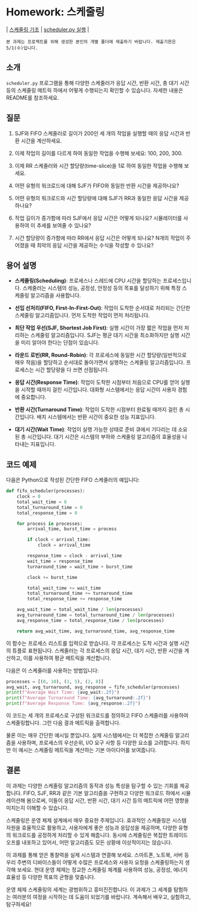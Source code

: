 # Homework: 스케줄링

| [스케줄링 기초](http://www.cs.wisc.edu/~remzi/OSTEP/cpu-sched.pdf) | [scheduler.py 실행](https://github.com/chu-aie/os-2024/tree/main/src/ostep-homework/cpu-sched) |

```{note}
본 과제는 프로젝트를 위해 생성한 본인의 개별 폴더에 제출하기 바랍니다. 제출기한은 5/1(수)입니다.
```

## 소개

`scheduler.py` 프로그램을 통해 다양한 스케줄러가 응답 시간, 반환 시간, 총 대기 시간 등의 스케줄링 메트릭 하에서 어떻게 수행되는지 확인할 수 있습니다. 자세한 내용은 README를 참조하세요.

## 질문

1. SJF와 FIFO 스케줄러로 길이가 200인 세 개의 작업을 실행할 때의 응답 시간과 반환 시간을 계산하세요.

2. 이제 작업의 길이를 다르게 하여 동일한 작업을 수행해 보세요: 100, 200, 300.

3. 이제 RR 스케줄러와 시간 할당량(time-slice)을 1로 하여 동일한 작업을 수행해 보세요.

4. 어떤 유형의 워크로드에 대해 SJF가 FIFO와 동일한 반환 시간을 제공하나요?

5. 어떤 유형의 워크로드와 시간 할당량에 대해 SJF가 RR과 동일한 응답 시간을 제공하나요?

6. 작업 길이가 증가함에 따라 SJF에서 응답 시간은 어떻게 되나요? 시뮬레이터를 사용하여 이 추세를 보여줄 수 있나요?

7. 시간 할당량이 증가함에 따라 RR에서 응답 시간은 어떻게 되나요? N개의 작업이 주어졌을 때 최악의 응답 시간을 제공하는 수식을 작성할 수 있나요?

## 용어 설명

- **스케줄링(Scheduling)**: 프로세스나 스레드에 CPU 시간을 할당하는 프로세스입니다. 스케줄러는 시스템의 성능, 공정성, 안정성 등의 목표를 달성하기 위해 특정 스케줄링 알고리즘을 사용합니다.

- **선입 선처리(FIFO, First-In-First-Out)**: 작업이 도착한 순서대로 처리되는 간단한 스케줄링 알고리즘입니다. 먼저 도착한 작업이 먼저 처리됩니다.

- **최단 작업 우선(SJF, Shortest Job First)**: 실행 시간이 가장 짧은 작업을 먼저 처리하는 스케줄링 알고리즘입니다. SJF는 평균 대기 시간을 최소화하지만 실행 시간을 미리 알아야 한다는 단점이 있습니다.

- **라운드 로빈(RR, Round-Robin)**: 각 프로세스에 동일한 시간 할당량(일반적으로 매우 작음)을 할당하고 순서대로 돌아가면서 실행하는 스케줄링 알고리즘입니다. 프로세스는 시간 할당량을 다 쓰면 선점됩니다.

- **응답 시간(Response Time)**: 작업이 도착한 시점부터 처음으로 CPU를 얻어 실행을 시작할 때까지 걸린 시간입니다. 대화형 시스템에서는 응답 시간이 사용자 경험에 중요합니다.

- **반환 시간(Turnaround Time)**: 작업이 도착한 시점부터 완료될 때까지 걸린 총 시간입니다. 배치 시스템에서는 반환 시간이 중요한 성능 지표입니다.

- **대기 시간(Wait Time)**: 작업이 실행 가능한 상태로 준비 큐에서 기다리는 데 소요된 총 시간입니다. 대기 시간은 시스템의 부하와 스케줄링 알고리즘의 효율성을 나타내는 지표입니다.

## 코드 예제

다음은 Python으로 작성된 간단한 FIFO 스케줄러의 예입니다:

```python
def fifo_scheduler(processes):
    clock = 0
    total_wait_time = 0
    total_turnaround_time = 0
    total_response_time = 0

    for process in processes:
        arrival_time, burst_time = process

        if clock < arrival_time:
            clock = arrival_time

        response_time = clock - arrival_time
        wait_time = response_time
        turnaround_time = wait_time + burst_time

        clock += burst_time

        total_wait_time += wait_time
        total_turnaround_time += turnaround_time
        total_response_time += response_time

    avg_wait_time = total_wait_time / len(processes)
    avg_turnaround_time = total_turnaround_time / len(processes)
    avg_response_time = total_response_time / len(processes)

    return avg_wait_time, avg_turnaround_time, avg_response_time
```

이 함수는 프로세스 리스트를 입력으로 받습니다. 각 프로세스는 도착 시간과 실행 시간의 튜플로 표현됩니다. 스케줄러는 각 프로세스의 응답 시간, 대기 시간, 반환 시간을 계산하고, 이를 사용하여 평균 메트릭을 계산합니다.

다음은 이 스케줄러를 사용하는 방법입니다:

```python
processes = [(0, 10), (1, 5), (2, 8)]
avg_wait, avg_turnaround, avg_response = fifo_scheduler(processes)
print(f"Average Wait Time: {avg_wait:.2f}")
print(f"Average Turnaround Time: {avg_turnaround:.2f}")
print(f"Average Response Time: {avg_response:.2f}")
```

이 코드는 세 개의 프로세스로 구성된 워크로드를 정의하고 FIFO 스케줄러를 사용하여 스케줄링합니다. 그런 다음 결과 메트릭을 출력합니다.

물론 이는 매우 간단한 예시일 뿐입니다. 실제 시스템에서는 더 복잡한 스케줄링 알고리즘을 사용하며, 프로세스의 우선순위, I/O 요구 사항 등 다양한 요소를 고려합니다. 하지만 이 예시는 스케줄링 메트릭을 계산하는 기본 아이디어를 보여줍니다.

## 결론

이 과제는 다양한 스케줄링 알고리즘의 동작과 성능 특성을 탐구할 수 있는 기회를 제공합니다. FIFO, SJF, RR과 같은 기본 알고리즘을 구현하고 다양한 워크로드 하에서 시뮬레이션해 봄으로써, 이들이 응답 시간, 반환 시간, 대기 시간 등의 메트릭에 어떤 영향을 미치는지 이해할 수 있습니다.

스케줄링은 운영 체제 설계에서 매우 중요한 주제입니다. 효과적인 스케줄링은 시스템 자원을 효율적으로 활용하고, 사용자에게 좋은 성능과 응답성을 제공하며, 다양한 유형의 워크로드를 공정하게 처리할 수 있게 해줍니다. 동시에 스케줄링은 복잡한 트레이드오프를 내포하고 있어서, 어떤 알고리즘도 모든 상황에 이상적이지는 않습니다.

이 과제를 통해 얻은 통찰력을 실제 시스템과 연결해 보세요. 스마트폰, 노트북, 서버 등 우리 주변의 디바이스들이 어떻게 수많은 프로세스와 사용자 요청을 스케줄링하는지 생각해 보세요. 현대 운영 체제는 정교한 스케줄링 체계를 사용하여 성능, 공정성, 에너지 효율성 등 다양한 목표의 균형을 맞춥니다.

운영 체제 스케줄링의 세계는 광범위하고 흥미진진합니다. 이 과제가 그 세계를 탐험하는 여러분의 여정을 시작하는 데 도움이 되었기를 바랍니다. 계속해서 배우고, 실험하고, 탐구하세요!
